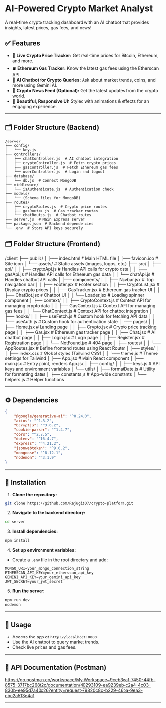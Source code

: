 # AI-Powered Crypto Market Analyst

A real-time crypto tracking dashboard with an AI chatbot that provides insights, latest prices, gas fees, and news!

## ✅ Features

-   🔹 **Live Crypto Price Tracker:** Get real-time prices for Bitcoin, Ethereum, and more.
-   ⛽ **Ethereum Gas Tracker:** Know the latest gas fees using the Etherscan API.
-   🤖 **AI Chatbot for Crypto Queries:** Ask about market trends, coins, and more using Gemini AI.
-   📰 **Crypto News Feed (Optional):** Get the latest updates from the crypto world.
-   🎨 **Beautiful, Responsive UI:** Styled with animations & effects for an engaging experience.

---

## 🗂️ Folder Structure (Backend)

```
/server
├── config/
│   └── key.js
├── controllers/
│   ├── chatController.js  # AI chatbot integration
│   ├── cryptoController.js  # Fetch crypto prices
│   ├── gasController.js  # Fetch Ethereum gas fees
│   └── userController.js  # Login and logout
├── database/
│   └── db.js  # Connect MongoDB
├── middleware/
│   └── isAuthenticate.js  # Authentication check
├── models/
│   └── (Schema files for MongoDB)
├── routes/
│   ├── cryptoRoutes.js  # Crypto price routes
│   ├── gasRoutes.js  # Gas tracker routes
│   └── chatRoutes.js  # Chatbot routes
├── server.js  # Main Express server
├── package.json  # Backend dependencies
└── .env  # Store API keys securely
```

## 🗂️ Folder Structure (Frontend)

/client
├── public/
│ ├── index.html # Main HTML file
│ ├── favicon.ico # Site icon
│ └── assets/ # Static assets (images, logos, etc.)
├── src/
│ ├── api/
│ │ ├── cryptoApi.js # Handles API calls for crypto data
│ │ ├── gasApi.js # Handles API calls for Ethereum gas data
│ │ └── chatApi.js # Handles chatbot API calls
│ ├── components/
│ │ ├── Navbar.jsx # Top navigation bar
│ │ ├── Footer.jsx # Footer section
│ │ ├── CryptoList.jsx # Display crypto prices
│ │ ├── GasTracker.jsx # Ethereum gas tracker UI
│ │ ├── ChatBot.jsx # Chatbot UI
│ │ └── Loader.jsx # Loading spinner component
│ ├── context/
│ │ ├── CryptoContext.js # Context API for managing crypto data
│ │ ├── GasContext.js # Context API for managing gas fees
│ │ └── ChatContext.js # Context API for chatbot integration
│ ├── hooks/
│ │ ├── useFetch.js # Custom hook for fetching API data
│ │ └── useAuth.js # Custom hook for authentication state
│ ├── pages/
│ │ ├── Home.jsx # Landing page
│ │ ├── Crypto.jsx # Crypto price tracking page
│ │ ├── Gas.jsx # Ethereum gas tracker page
│ │ ├── Chat.jsx # AI chatbot page
│ │ ├── Login.jsx # Login page
│ │ ├── Register.jsx # Registration page
│ │ └── NotFound.jsx # 404 page
│ ├── routes/
│ │ └── AppRoutes.jsx # Define frontend routes using React Router
│ ├── styles/
│ │ ├── index.css # Global styles (Tailwind CSS)
│ │ └── theme.js # Theme settings for Tailwind
│ ├── App.jsx # Main React component
│ ├── main.jsx # Entry point, renders App.jsx
│ ├── config/
│ │ ├── keys.js # API keys and environment variables
│ └── utils/
│ ├── formatDate.js # Utility for formatting dates
│ ├── constants.js # App-wide constants
│ └── helpers.js # Helper functions

---

## ⚙️ Dependencies

```json
{
    "@google/generative-ai": "^0.24.0",
    "axios": "^1.8.2",
    "bcryptjs": "^3.0.2",
    "cookie-parser": "^1.4.7",
    "cors": "^2.8.5",
    "dotenv": "^16.4.7",
    "express": "^4.21.2",
    "jsonwebtoken": "^9.0.2",
    "mongoose": "^8.12.1",
    "nodemon": "^3.1.9"
}
```

---

## 🚀 Installation

1. **Clone the repository:**

```bash
git clone https://github.com/Rajugit07/crypto-platform.git
```

2. **Navigate to the backend directory:**

```bash
cd server
```

3. **Install dependencies:**

```bash
npm install
```

4. **Set up environment variables:**

-   Create a `.env` file in the root directory and add:

```
MONGO_URI=your_mongo_connection_string
ETHERSCAN_API_KEY=your_etherscan_api_key
GEMINI_API_KEY=your_gemini_api_key
JWT_SECRET=your_jwt_secret
```

5. **Run the server:**

```bash
npm run dev
nodemon
```

---

## 🧠 Usage

-   Access the app at `http://localhost:8080`
-   Use the AI chatbot to query market trends.
-   Check live prices and gas fees.

---

## 📡 API Documentation (Postman)

https://go.postman.co/workspace/My-Workspace~9ceb3eaf-7450-44fb-8575-3717bc268f2c/documentation/40293109-ea9239eb-c2a4-4c03-830b-ee95d7a40c26?entity=request-79820c8c-b229-46ba-9ea3-cbc2a513e4a1

---
